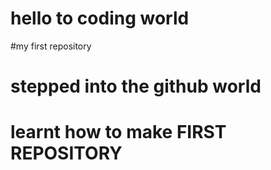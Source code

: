 # hello to coding world 
#my first repository
# stepped into the github world
# learnt how to make  FIRST REPOSITORY
